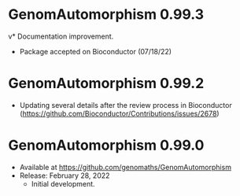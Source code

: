 # GenomAutomorphism 0.99.3

 v* Documentation improvement.
* Package accepted on Bioconductor (07/18/22)

# GenomAutomorphism 0.99.2

* Updating several details after the review process in 
  Bioconductor (https://github.com/Bioconductor/Contributions/issues/2678)

# GenomAutomorphism 0.99.0

* Available at https://github.com/genomaths/GenomAutomorphism
* Release:
    February 28, 2022
    * Initial development.
